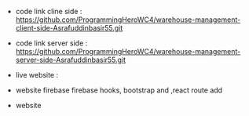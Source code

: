 * code link cline side : https://github.com/ProgrammingHeroWC4/warehouse-management-client-side-Asrafuddinbasir55.git

* code link server side : https://github.com/ProgrammingHeroWC4/warehouse-management-server-side-Asrafuddinbasir55.git


* live website : 


* website firebase firebase hooks, bootstrap and ,react route add
* website 





 